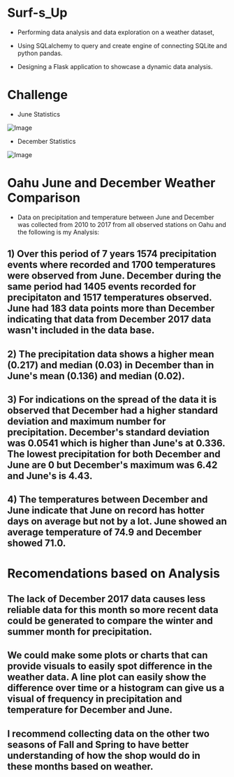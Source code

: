 # Surf-s_Up

- Performing data analysis and data exploration on a weather dataset,

- Using SQLalchemy to query and create engine of connecting SQLite and python pandas.

- Designing a Flask application to showcase a dynamic data analysis.

# Challenge

- June Statistics

![Image](https://github.com/raven-rivas/Surf-s_Up/blob/master/Images/JuneW.PNG)

- December Statistics

![Image](https://github.com/raven-rivas/Surf-s_Up/blob/master/Images/DecW.PNG)

# Oahu June and December Weather Comparison

* Data on precipitation and temperature between June and December was collected from 2010 to 2017 from all observed stations on Oahu and the following is my Analysis:

## 1) Over this period of 7 years 1574 precipitation events where recorded and 1700 temperatures were observed  from June. December during the same period had 1405 events recorded for precipitaton and 1517 temperatures observed. June had 183 data points more than December indicating that data from December 2017 data wasn't included in the data base.

## 2) The precipitation data shows a higher mean (0.217) and median (0.03) in December than in June's mean (0.136) and median (0.02).

## 3) For indications on the spread of the data it is observed that December had a higher standard deviation and maximum number for precipitation. December's standard deviation was 0.0541 which is higher than June's at 0.336. The lowest precipitation for both December and June are 0 but December's  maximum was 6.42 and June's is 4.43.

## 4) The temperatures between December and June indicate that June on record has hotter days on average but not by a lot. June showed an average temperature of 74.9 and  December showed 71.0.


# Recomendations based on Analysis

## The lack of December 2017 data causes less reliable data for this month so more recent data could be generated to compare the winter and summer month for precipitation.

## We could make some plots or charts that can provide visuals to easily spot difference in the weather data. A line plot can easily show the difference over time or a histogram can give us a visual of frequency in precipitation and temperature for December and June.

## I recommend collecting data on the other two seasons of Fall and Spring to have better understanding of how the shop would do in these months based on weather.
